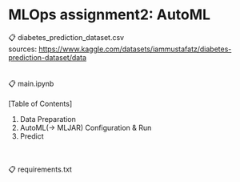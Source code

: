 # MLOps assignment2: AutoML
:clipboard: diabetes_prediction_dataset.csv <br>
sources: https://www.kaggle.com/datasets/iammustafatz/diabetes-prediction-dataset/data
<br><br><br>
:clipboard: main.ipynb <br><br>
[Table of Contents]
1. Data Preparation <br>
2. AutoML(-> MLJAR) Configuration & Run <br>
3. Predict
<br><br><br>

:clipboard: requirements.txt <br>
